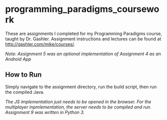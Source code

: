 # programming_paradigms_coursework
These are assignments I completed for my Programming Paradigms course, taught by Dr. Gashler. Assignment instructions and lectures can be found at http://gashler.com/mike/courses/. 

*Note: Assignment 5 was an optional implementation of Assignment 4 as an Android App*

## How to Run
Simply navigate to the assignment directory, run the build script, then run the compiled Java.

*The JS implementation just needs to be opened in the browser. For the multiplayer inpmlementation, the server needs to be compiled and run.*
*Assignment 9 was written in Python 3.*
